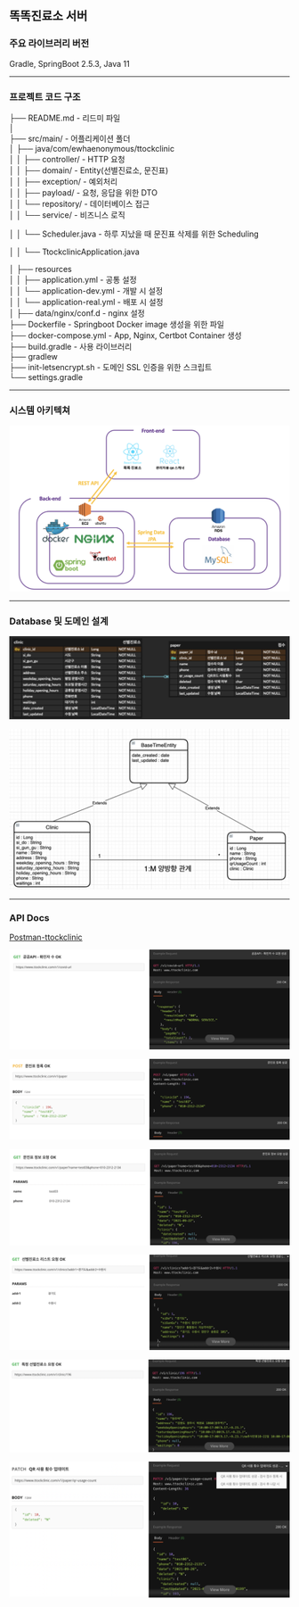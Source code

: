 ## 똑똑진료소 서버

### 주요 라이브러리 버전

Gradle, SpringBoot 2.5.3, Java 11 

---

### 프로젝트 코드 구조

├── README.md                 - 리드미 파일   
│  
├── src/main/                      - 어플리케이션 폴더   
│   ├── java/com/ewhaenonymous/ttockclinic        	
│   │   ├── controller/       - HTTP 요청    
│   │   ├── domain/       - Entity(선별진료소, 문진표)  
│   │   ├── exception/           - 예외처리  
│   │   ├── payload/         - 요청, 응답을 위한 DTO  
│   │   └── repository/       - 데이터베이스 접근  
│   │   └── service/             - 비즈니스 로직                                                            

│   │   └── Scheduler.java            - 하루 지났을 때 문진표 삭제를 위한 Scheduling                                               

│   │   └── TtockclinicApplication.java                                                           

│   ├── resources               
│   │   ├── application.yml        - 공통 설정   
│   │   └── application-dev.yml            - 개발 시 설정   
│   │   └── application-real.yml            - 배포 시 설정   
│ 
├── data/nginx/conf.d                 - nginx 설정   
├── Dockerfile               - Springboot Docker image 생성을 위한 파일  
├── docker-compose.yml              - App, Nginx, Certbot Container 생성   
├── build.gradle          - 사용 라이브러리    
├── gradlew                    
├── init-letsencrypt.sh         - 도메인 SSL 인증을 위한 스크립트  
└── settings.gradle               

---

### 시스템 아키텍쳐

![아키텍쳐](./img/Architecture.png)

---

### Database 및 도메인 설계

![DB](./img/DB.png)

![Domain](./img/Domain.png)

---

### API Docs

[Postman-ttockclinic](https://documenter.getpostman.com/view/12950398/UUxtFWEm)

![공공API-확진자수](./img/PublicAPI.png)

![PostPaper](./img/PostPaper.png)

![GetPaper](./img/GetPaperInfo.png)

![GetClinics](./img/GetClincsList.png)

![GetClinicInfo](./img/GetClinicInfo.png)

![QR](./img/QRupdate.png)



















